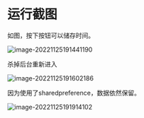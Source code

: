 # 运行截图

如图，按下按钮可以储存时间。

![image-20221125191441190](C:\Users\闫俊驰\AppData\Roaming\Typora\typora-user-images\image-20221125191441190.png)

杀掉后台重新进入

![image-20221125191602186](C:\Users\闫俊驰\AppData\Roaming\Typora\typora-user-images\image-20221125191602186.png)

因为使用了sharedpreference，数据依然保留。

![image-20221125191914102](C:\Users\闫俊驰\AppData\Roaming\Typora\typora-user-images\image-20221125191914102.png)